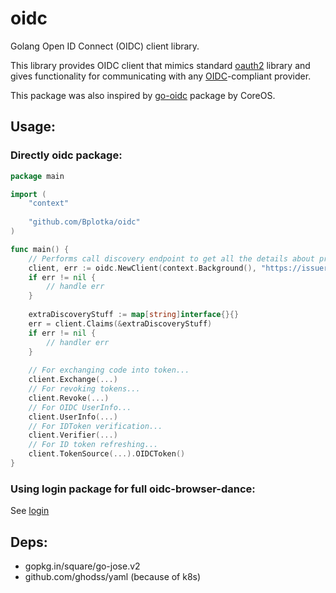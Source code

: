 # oidc

Golang Open ID Connect (OIDC) client library.

This library provides OIDC client that mimics standard [oauth2](https://github.com/golang/oauth2) library and gives functionality 
for communicating with any [OIDC](http://openid.net/specs/openid-connect-core-1_0.html)-compliant provider.
 
This package was also inspired by [go-oidc](https://github.com/coreos/go-oidc) package by CoreOS.

## Usage:

### Directly oidc package:

```go
package main

import (
    "context"
    
    "github.com/Bplotka/oidc"
)

func main() {
    // Performs call discovery endpoint to get all the details about provider.
    client, err := oidc.NewClient(context.Background(), "https://issuer-oidc.org")
    if err != nil {
        // handle err
    }
    
    extraDiscoveryStuff := map[string]interface{}{}
    err = client.Claims(&extraDiscoveryStuff)
    if err != nil {
        // handler err
    }
    
    // For exchanging code into token...
    client.Exchange(...)
    // For revoking tokens...
    client.Revoke(...)
    // For OIDC UserInfo...
    client.UserInfo(...)
    // For IDToken verification...
    client.Verifier(...)
    // For ID token refreshing...
    client.TokenSource(...).OIDCToken()
}
```

### Using login package for full oidc-browser-dance: 

See [login](./login/README.md)

## Deps:
- gopkg.in/square/go-jose.v2
- github.com/ghodss/yaml (because of k8s)